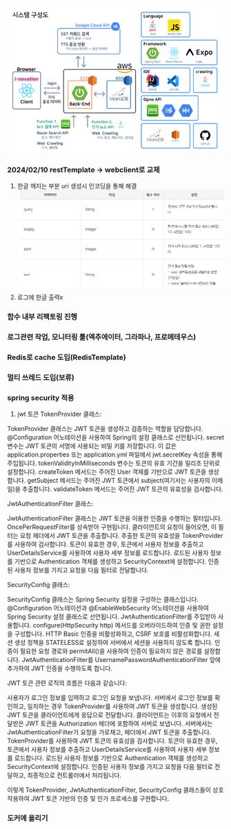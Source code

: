![img_1.png](img_1.png)
### 2024/02/10 restTemplate -> webclient로 교체 
1. 한글 깨지는 부분 uri 생성시 인코딩을 통해 해결
    ![img.png](img.png)
2. 로그에 한글 출력x
### 함수 내부 리팩토링 진행
### 로그관련 작업, 모니터링 툴(엑추에이터, 그라파나, 프로메테우스)
### Redis로 cache 도입(RedisTemplate)
### 멀티 쓰레드 도입(보류)
### spring security 적용
1. jwt 토큰
TokenProvider 클래스:

TokenProvider 클래스는 JWT 토큰을 생성하고 검증하는 역할을 담당합니다.
@Configuration 어노테이션을 사용하여 Spring의 설정 클래스로 선언됩니다.
secret 변수는 JWT 토큰의 서명에 사용되는 비밀 키를 저장합니다. 이 값은 application.properties 또는 application.yml 파일에서 jwt.secretKey 속성을 통해 주입됩니다.
tokenValidityInMilliseconds 변수는 토큰의 유효 기간을 밀리초 단위로 설정합니다.
createToken 메서드는 주어진 User 객체를 기반으로 JWT 토큰을 생성합니다.
getSubject 메서드는 주어진 JWT 토큰에서 subject(여기서는 사용자의 이메일)을 추출합니다.
validateToken 메서드는 주어진 JWT 토큰의 유효성을 검사합니다.


JwtAuthenticationFilter 클래스:

JwtAuthenticationFilter 클래스는 JWT 토큰을 이용한 인증을 수행하는 필터입니다.
OncePerRequestFilter를 상속받아 구현됩니다.
클라이언트의 요청이 들어오면, 이 필터는 요청 헤더에서 JWT 토큰을 추출합니다.
추출한 토큰의 유효성을 TokenProvider를 사용하여 검사합니다.
토큰이 유효한 경우, 토큰에서 사용자 정보를 추출하고 UserDetailsService를 사용하여 사용자 세부 정보를 로드합니다.
로드된 사용자 정보를 기반으로 Authentication 객체를 생성하고 SecurityContext에 설정합니다.
인증된 사용자 정보를 가지고 요청을 다음 필터로 전달합니다.


SecurityConfig 클래스:

SecurityConfig 클래스는 Spring Security 설정을 구성하는 클래스입니다.
@Configuration 어노테이션과 @EnableWebSecurity 어노테이션을 사용하여 Spring Security 설정 클래스로 선언됩니다.
JwtAuthenticationFilter를 주입받아 사용합니다.
configure(HttpSecurity http) 메서드를 오버라이드하여 인증 및 권한 설정을 구성합니다.
HTTP Basic 인증을 비활성화하고, CSRF 보호를 비활성화합니다.
세션 생성 정책을 STATELESS로 설정하여 서버에서 세션을 사용하지 않도록 합니다.
인증이 필요한 요청 경로와 permitAll()을 사용하여 인증이 필요하지 않은 경로를 설정합니다.
JwtAuthenticationFilter를 UsernamePasswordAuthenticationFilter 앞에 추가하여 JWT 인증을 수행하도록 합니다.



JWT 토큰 관련 로직의 흐름은 다음과 같습니다:

사용자가 로그인 정보를 입력하고 로그인 요청을 보냅니다.
서버에서 로그인 정보를 확인하고, 일치하는 경우 TokenProvider를 사용하여 JWT 토큰을 생성합니다.
생성된 JWT 토큰을 클라이언트에게 응답으로 전달합니다.
클라이언트는 이후의 요청에서 전달받은 JWT 토큰을 Authorization 헤더에 포함하여 서버로 보냅니다.
서버에서는 JwtAuthenticationFilter가 요청을 가로채고, 헤더에서 JWT 토큰을 추출합니다.
TokenProvider를 사용하여 JWT 토큰의 유효성을 검사합니다.
토큰이 유효한 경우, 토큰에서 사용자 정보를 추출하고 UserDetailsService를 사용하여 사용자 세부 정보를 로드합니다.
로드된 사용자 정보를 기반으로 Authentication 객체를 생성하고 SecurityContext에 설정합니다.
인증된 사용자 정보를 가지고 요청을 다음 필터로 전달하고, 최종적으로 컨트롤러에서 처리됩니다.

이렇게 TokenProvider, JwtAuthenticationFilter, SecurityConfig 클래스들이 상호 작용하여 JWT 토큰 기반의 인증 및 인가 프로세스를 구현합니다.
### 도커에 올리기